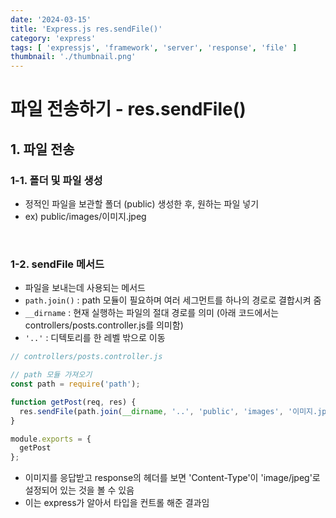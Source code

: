 ```yaml
---
date: '2024-03-15'
title: 'Express.js res.sendFile()'
category: 'express'
tags: [ 'expressjs', 'framework', 'server', 'response', 'file' ]
thumbnail: './thumbnail.png'
---
```


# 파일 전송하기 - res.sendFile()

## 1. 파일 전송

### 1-1. 폴더 및 파일 생성

- 정적인 파일을 보관할 폴더 (public) 생성한 후, 원하는 파일 넣기
- ex) public/images/이미지.jpeg

<br/>

### 1-2. sendFile 메서드

- 파일을 보내는데 사용되는 메서드
- `path.join()` : path 모듈이 필요하며 여러 세그먼트를 하나의 경로로 결합시켜 줌
- `__dirname` : 현재 실행하는 파일의 절대 경로를 의미 (아래 코드에서는 controllers/posts.controller.js를 의미함)
- `'..'` : 디텍토리를 한 레벨 밖으로 이동

```js
// controllers/posts.controller.js

// path 모듈 가져오기
const path = require('path');

function getPost(req, res) {
  res.sendFile(path.join(__dirname, '..', 'public', 'images', '이미지.jpeg'));
}

module.exports = {
  getPost
};
```

- 이미지를 응답받고 response의 헤더를 보면 'Content-Type'이 'image/jpeg'로 설정되어 있는 것을 볼 수 있음
- 이는 express가 알아서 타입을 컨트롤 해준 결과임

[//]: # (---)

[//]: # ()

[//]: # (## Source)

[//]: # ()

[//]: # (- [<>]&#40;<>&#41;)

